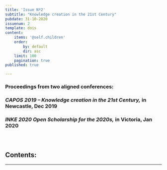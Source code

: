 ```yaml
---
title: 'Issue Nº2'
subtitle: "Knowledge creation in the 21st Century"
pubdate: 31-10-2020
issuenum: 2
template: dois
content:
    items: '@self.children'
    order:
        by: default
        dir: asc
    limit: 100
    pagination: true
published: true

---
```




### 

### Proceedings from two aligned conferences:

### *CAPOS 2019 – Knowledge creation in the 21st Century,* in Newcastle, Dec 2019 

### *INKE 2020 Open Scholarship for the 2020s,* in Victoria, Jan 2020

### &nbsp;

<h2>Contents:</h2>




---
